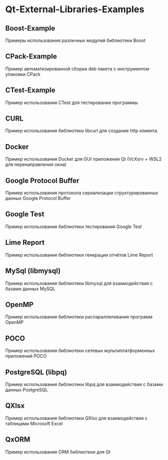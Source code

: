 # Qt-External-Libraries-Examples

## Boost-Example

Примеры использования различных модулей библиотеки Boost 

## CPack-Example

Пример автоматизированной сборки deb пакета с инструментом упаковки CPack

## CTest-Example

Пример использования CTest для тестирование программы

## CURL

Пример использования библиотеки libcurl для создание http клиента.

## Docker

Пример использования Docker для GUI приложения Qt (VcXsrv + WSL2 для перенаправления окна)

## Google Protocol Buffer

Пример использования протокола сериализации структурированных данных Google Protocol Buffer

## Google Test

Пример использования библиотеки тестирования Google Test

## Lime Report

Пример использования библиотеки генерации отчётов Lime Report

## MySql (libmysql)

Пример использования библиотеки libmysql для взаимодействия с базами данных MySQL

## OpenMP

Пример использования библиотеки распараллеливания программ OpenMP

## POCO

Пример использования библиотеки сетевых мультиплатформенных приложений POCO

## PostgreSQL (libpq)

Пример использования библиотеки libpq для взаимодействия с базами данных PostgreSQL

## QXlsx

Пример использования библиотеки QXlsx для взаимодействия с таблицами Microsoft Excel

## QxORM

Пример использования ORM библиотеки для Qt
